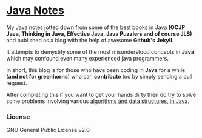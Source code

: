 # [Java Notes](http://java.ramswaroop.me)

My Java notes jotted down from some of the best books in Java __(OCJP Java, Thinking in Java,
Effective Java, Java Puzzlers and of course JLS)__ and published as a blog with the help of awesome
__Github's Jekyll__.

It attempts to demystify some of the most misunderstood concepts in **Java** which may confound
even many experienced java programmers.

In short, this blog is for those who have been coding in **Java** for a while (**and not for greenhorns**) who
can **contribute** too by simply sending a pull request.

After completing this if you want to get your hands dirty then do try to solve some problems involving various [algorithms and data structures, in Java](https://github.com/ramswaroop/Algorithms-and-Data-Structures-in-Java).

### License
GNU General Public License v2.0
